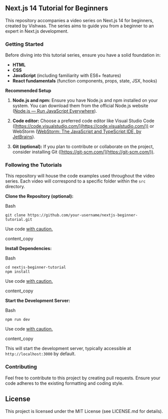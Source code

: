 ## Next.js 14 Tutorial for Beginners

This repository accompanies a video series on Next.js 14 for beginners, created by Vishwas. The series aims to guide you from a beginner to an expert in Next.js development.

### Getting Started

Before diving into this tutorial series, ensure you have a solid foundation in:

- **HTML**
- **CSS**
- **JavaScript** (including familiarity with ES6+ features)
- **React fundamentals** (function components, props, state, JSX, hooks)

**Recommended Setup**

1. **Node.js and npm:** Ensure you have Node.js and npm installed on your system. You can download them from the official Node.js website ([Node.js — Run JavaScript Everywhere](https://nodejs.org/en)).

2. **Code editor:** Choose a preferred code editor like Visual Studio Code ([https://code.visualstudio.com/](https://code.visualstudio.com/)) or WebStorm ([WebStorm: The JavaScript and TypeScript IDE, by JetBrains](https://www.jetbrains.com/webstorm/)).

3. **Git (optional):** If you plan to contribute or collaborate on the project, consider installing Git ([https://git-scm.com/](https://git-scm.com/)).

### Following the Tutorials

This repository will house the code examples used throughout the video series. Each video will correspond to a specific folder within the `src` directory.

**Clone the Repository (optional):**

Bash

```
git clone https://github.com/your-username/nextjs-beginner-tutorial.git
```

Use code [with caution.](https://gemini.google.com/faq#coding)

content_copy

**Install Dependencies:**

Bash

```
cd nextjs-beginner-tutorial
npm install
```

Use code [with caution.](https://gemini.google.com/faq#coding)

content_copy

**Start the Development Server:**

Bash

```
npm run dev
```

Use code [with caution.](https://gemini.google.com/faq#coding)

content_copy

This will start the development server, typically accessible at `http://localhost:3000` by default.

### Contributing

Feel free to contribute to this project by creating pull requests. Ensure your code adheres to the existing formatting and coding style.

## License

This project is licensed under the MIT License (see LICENSE.md for details).